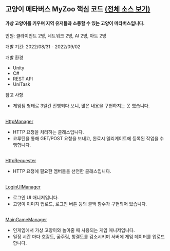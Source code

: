 ## 고양이 메타버스 MyZoo 핵심 코드 [(전체 소스 보기)](https://github.com/diesuki4/MTVSAC_MYZOO)

#### 가상 고양이를 키우며 지역 유저들과 소통할 수 있는 고양이 메타버스입니다.

인원: 클라이언트 2명, 네트워크 2명, AI 2명, 아트 2명

개발 기간: 2022/08/31 - 2022/09/02

개발 환경
- Unity
- C#
- REST API
- UniTask

참고 사항
- 게임잼 형태로 3일간 진행되다 보니, 많은 내용을 구현하지는 못 했습니다.
<br/><br/>

[HttpManager](https://github.com/diesuki4/Core_Codes/blob/main/%EA%B3%A0%EC%96%91%EC%9D%B4%20%EB%A9%94%ED%83%80%EB%B2%84%EC%8A%A4%20MyZoo/HttpManager.cs)
- HTTP 요청을 처리하는 클래스입니다.
- 코루틴을 통해 GET/POST 요청을 보내고, 완료시 델리게이트에 등록된 작업을 수행합니다.
<br/><br/>

[HttpRequester](https://github.com/diesuki4/Core_Codes/blob/main/%EA%B3%A0%EC%96%91%EC%9D%B4%20%EB%A9%94%ED%83%80%EB%B2%84%EC%8A%A4%20MyZoo/HttpRequester.cs)
- HTTP 요청에 필요한 멤버들을 선언한 클래스입니다.
<br/><br/>

[LoginUIManager](https://github.com/diesuki4/Core_Codes/blob/main/%EA%B3%A0%EC%96%91%EC%9D%B4%20%EB%A9%94%ED%83%80%EB%B2%84%EC%8A%A4%20MyZoo/LoginUIManager.cs)
- 로그인 UI 매니저입니다.
- 고양이 이미지 업로드, 로그인 버튼 등의 콜백 함수가 구현되어 있습니다.
<br/><br/>

[MainGameManager](https://github.com/diesuki4/Core_Codes/blob/main/%EA%B3%A0%EC%96%91%EC%9D%B4%20%EB%A9%94%ED%83%80%EB%B2%84%EC%8A%A4%20MyZoo/MainGameManager.cs)
- 인게임에서 가상 고양이와 놀아줄 때 사용되는 게임 매니저입니다.
- 일정 시간 마다 호감도, 굶주림, 청결도를 감소시키며 서버에 게임 데이터를 업로드합니다.
